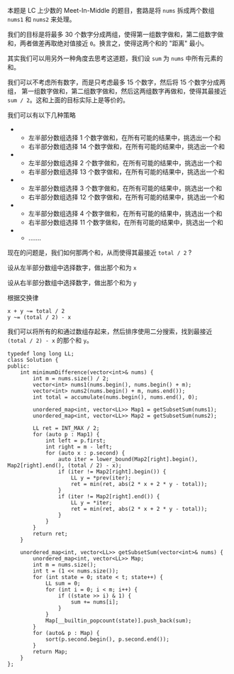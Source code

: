 本题是 LC 上少数的 Meet-In-Middle 的题目，套路是将 `nums` 拆成两个数组 `nums1` 和 `nums2` 来处理。

我们的目标是将最多 30 个数字分成两组，使得第一组数字做和，第二组数字做和，两者做差再取绝对值接近 `0`。换言之，使得这两个和的 "距离" 最小。

其实我们可以用另外一种角度去思考这道题，我们设 `sum` 为 `nums` 中所有元素的和。

我们可以不考虑所有数字，而是只考虑最多 15 个数字，然后将 15 个数字分成两组，
第一组数字做和，第二组数字做和，然后这两组数字再做和，使得其最接近 `sum / 2`。这和上面的目标实际上是等价的。

我们可以有以下几种策略
- - 左半部分数组选择 1 个数字做和，在所有可能的结果中，挑选出一个和
  - 右半部分数组选择 14 个数字做和，在所有可能的结果中，挑选出一个和
- - 左半部分数组选择 2 个数字做和，在所有可能的结果中，挑选出一个和
  - 右半部分数组选择 13 个数字做和，在所有可能的结果中，挑选出一个和
- - 左半部分数组选择 3 个数字做和，在所有可能的结果中，挑选出一个和
  - 右半部分数组选择 12 个数字做和，在所有可能的结果中，挑选出一个和    
- - 左半部分数组选择 4 个数字做和，在所有可能的结果中，挑选出一个和
  - 右半部分数组选择 11 个数字做和，在所有可能的结果中，挑选出一个和
- - .......    


现在的问题是，我们如何那两个和，从而使得其最接近 `total / 2` ? 

设从左半部分数组中选择数字，做出那个和为 `x`

设从右半部分数组中选择数字，做出那个和为 `y`

根据交换律
```
x + y ~= total / 2
y ~= (total / 2) - x
```

我们可以将所有的和通过数组存起来，然后排序使用二分搜索，找到最接近 `(total / 2) - x` 的那个和 `y`。

```
typedef long long LL;
class Solution {
public:
    int minimumDifference(vector<int>& nums) {
        int m = nums.size() / 2;
        vector<int> nums1(nums.begin(), nums.begin() + m);
        vector<int> nums2(nums.begin() + m, nums.end());
        int total = accumulate(nums.begin(), nums.end(), 0);
        
        unordered_map<int, vector<LL>> Map1 = getSubsetSum(nums1);
        unordered_map<int, vector<LL>> Map2 = getSubsetSum(nums2);
        
        LL ret = INT_MAX / 2;
        for (auto p : Map1) {
            int left = p.first;
            int right = m - left;
            for (auto x : p.second) {
                auto iter = lower_bound(Map2[right].begin(), Map2[right].end(), (total / 2) - x);
                if (iter != Map2[right].begin()) {
                    LL y = *prev(iter);
                    ret = min(ret, abs(2 * x + 2 * y - total));
                }
                if (iter != Map2[right].end()) {
                    LL y = *iter;
                    ret = min(ret, abs(2 * x + 2 * y - total));
                }
            }
        }
        return ret;
    }
    
    unordered_map<int, vector<LL>> getSubsetSum(vector<int>& nums) {
        unordered_map<int, vector<LL>> Map;
        int m = nums.size();
        int t = (1 << nums.size());
        for (int state = 0; state < t; state++) {
            LL sum = 0;
            for (int i = 0; i < m; i++) {
                if ((state >> i) & 1) {
                    sum += nums[i];
                }
            }
            Map[__builtin_popcount(state)].push_back(sum);
        }
        for (auto& p : Map) {
            sort(p.second.begin(), p.second.end());
        }
        return Map;
    }
};
```